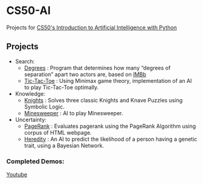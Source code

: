 # CS50-AI

Projects for [CS50's Introduction to Artificial Intelligence with Python](http://cs50.harvard.edu/ai/)

## Projects
  - Search:
    - [Degrees](./degrees/) : Program that determines how many “degrees of separation” apart two actors are, based on [IMBb](https://imdb.com)
    - [Tic-Tac-Toe](./tictactoe/) : Using Minimax game theory, implementation of an AI to play Tic-Tac-Toe optimally.
  - Knowledge:
    - [Knights](./knights/) : Solves three classic Knights and Knave Puzzles using Symbolic Logic.
    - [Minesweeper](./minesweeper/) : AI to play Minesweeper.
  - Uncertainty:
    - [PageRank](./pagerank/) : Evaluates pagerank using the PageRank Algorithm using corpus of HTML webpage.
    - [Heredity](./heredity/) : An AI to predict the likelihood of a person having a genetic trait, using a Bayesian Network.

  
### Completed Demos:
[Youtube](https://www.youtube.com/playlist?list=PLBk9oZ4AUb2sBAk5qfRq1UgUiEH7ixD-Q)

